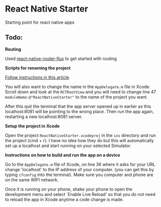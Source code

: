 # React Native Starter

Starting point for react native apps

## Todo:

**Routing**

Used [react-native-router-flux](https://github.com/aksonov/react-native-router-flux) to get started with routing

**Scripts for renaming the project**

[Follow instructions in this article](http://jslim.net/blog/2015/01/08/how-to-rename-xcode-project-thoroughly/)

You will also want to change the name in the ```AppDelegate.m``` file in Xcode. Scroll down and look at the ```RCTRootView``` and you will need to change line 47 ```moduleName:@"ReactNativeStarter"``` to the name of the project you want.  

After this quit the terminal that the app server opened up in earlier as this localhost:8081 will be pointing to the wrong place. Then run the app again, restarting a new localhost:8081 server.


**Setup the project in Xcode**

 Open the project ```ReactNativeStarter.xcodeproj``` in the ```ios``` directory and run the project (cmd + r). I have no idea how they do but this will automatically set up a localhost and start running on your selected Simulator.  

**Instructions on how to build and run the app on a device**

Go to the ```AppDelegate.m``` file of Xcode, on line 36 where it asks for your URL change 'localhost' to the IP address of your computer. (you can get this by typing `ifconfig` into the terminal). Make sure you computer and phone are on the same WIFI network.

Once it is running on your phone, shake your phone to open the development menu and select `Enable Live Reload' so that you do not need to reload the app in Xcode anytime a code change is made. 


